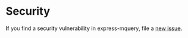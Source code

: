 # Security

If you find a security vulnerability in express-mquery, file a [new issue](https://github.com/lykmapipo/express-mquery/issues).
